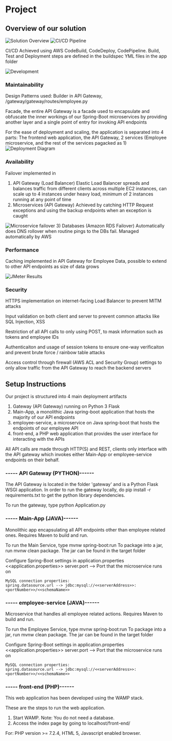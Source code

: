 # Project

## Overview of our solution
![Solution Overview](https://github.com/cs301-itsa/project-team/blob/master/project-report/diagrams/AWS%20High-level%20overview.png)
![CI/CD Pipeline](https://github.com/cs301-itsa/project-team/blob/master/project-report/diagrams/cicd.PNG)

CI/CD Achieved using AWS CodeBuild, CodeDeploy, CodePipeline. Build, Test and Deployment steps are defined in the buildspec YML files in the app folder

![Development](https://github.com/cs301-itsa/project-team/blob/master/project-report/diagrams/development.PNG)

### Maintainability
Design Patterns used: Builder in API Gateway, /gateway/gateway/routes/employee.py

Facade, the entire API Gateway is a facade used to encapsulate and obfuscate the inner workings of our Spring-Boot microservices by providing another layer and a single point of entry for invoking API endpoints

For the ease of deployment and scaling, the application is separated into 4 parts: The frontend web application, the API Gateway, 2 services (Employee microservice, and the rest of the services pagacked as 1)
![Deployment Diagram](https://github.com/cs301-itsa/project-team/blob/master/project-report/diagrams/Deployment%20Diagram%20-%20Final.png)

### Availability
Failover implemented in
1) API Gateway (Load Balancer)
Elastic Load Balancer spreads and balances traffic from different clients across multiple EC2 instances, can scale up to 4 instances under heavy load, minimum of 2 instances running at any point of time
2) Microservices (API Gateway)
Achieved by catching HTTP Request exceptions and using the backup endpoints when an exception is caught

![Microservice failover](https://github.com/cs301-itsa/project-team/blob/master/project-report/diagrams/ms%20failover.PNG)
3) Databases (Amazon RDS Failover)
Automatically does DNS rollover when routine pings to the DBs fail. Managed automatically by AWS

### Performance
Caching implemented in API Gateway for Employee Data, possible to extend to other API endpoints as size of data grows

![JMeter Results](https://github.com/cs301-itsa/project-team/blob/master/project-report/diagrams/jemeter.PNG)

### Security
HTTPS implementation on internet-facing Load Balancer to prevent MITM attacks

Input validation on both client and server to prevent common attacks like SQL Injection, XSS

Restriction of all API calls to only using POST, to mask information such as tokens and employee IDs

Authenticaiton and usage of session tokens to ensure one-way verificaiton and prevent brute force / rainbow table attacks

Access control through firewall (AWS ACL and Security Group) settings to only allow traffic from the API Gateway to reach the backend servers

## Setup Instructions
Our project is structured into 4 main deployment artifacts
1) Gateway (API Gateway) running on Python 3 Flask
2) Main-App, a monolithic Java spring-boot application that hosts the majority of our API endpoints
3) employee-service, a microservice on Java spring-boot that hosts the endpoints of our employee API
4) front-end, a PHP web application that provides the user interface for interacting with the APIs

All API calls are made through HTTP(S) and REST, clients only interface with the API gateway which invokes either Main-App or employee-service endpoints on their behalf.

### ----- API Gateway (PYTHON)------

The API Gateway is located in the folder 'gateway' and is a Python Flask WSGI application.
In order to run the gateway locally, do pip install -r requirements.txt to get the python library dependencies.

To run the gateway, type python Application.py

### ----- Main-App (JAVA)------

Monolithic app encapsulating all API endpoints other than employee related ones. Requires Maven to build and run.

To run the Main Service, type mvnw spring-boot:run
To package into a jar, run mvnw clean package. The jar can be found in the target folder

Configure Spring-Boot settings in application.properties
<<application.properties>>
	server.port --> Port that the microservice runs on

	MySQL connection properties:
	spring.datasource.url --> jdbc:mysql://<<serverAddress>>:<portNumber>>/<<schemaName>>

### ----- employee-service (JAVA)------

Microservice that handles all employee related actions. Requires Maven to build and run.

To run the Employee Service, type mvnw spring-boot:run
To package into a jar, run mvnw clean package. The jar can be found in the target folder

Configure Spring-Boot settings in application.properties
<<application.properties>>
	server.port --> Port that the microservice runs on

	MySQL connection properties:
	spring.datasource.url --> jdbc:mysql://<<serverAddress>>:<portNumber>>/<<schemaName>>

### ----- front-end (PHP)------

This web application has been developed using the WAMP stack.

These are the steps to run the web application.

1. Start WAMP. Note: You do not need a database. 
2. Access the index page by going to localhost/front-end/

For: PHP version >= 7.2.4, HTML 5, Javascript enabled browser.